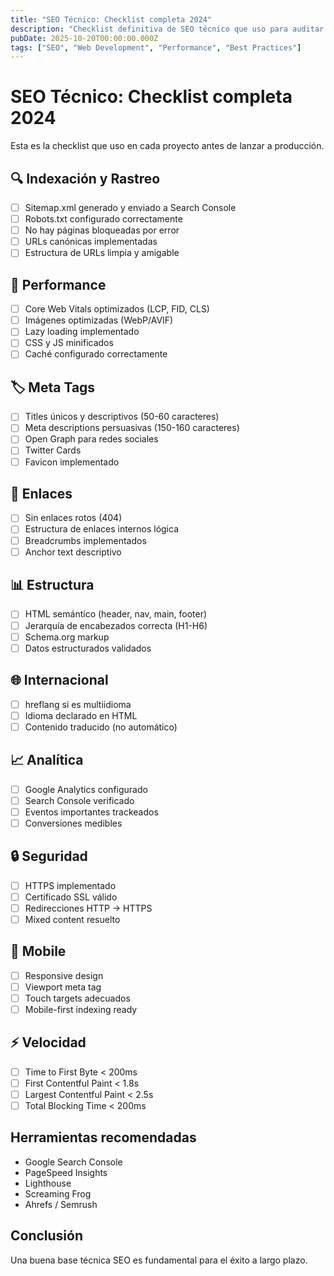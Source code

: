 ```yaml
---
title: "SEO Técnico: Checklist completa 2024"
description: "Checklist definitiva de SEO técnico que uso para auditar y optimizar sitios web antes de lanzarlos a producción."
pubDate: 2025-10-20T00:00:00.000Z
tags: ["SEO", "Web Development", "Performance", "Best Practices"]
---
```


# SEO Técnico: Checklist completa 2024

Esta es la checklist que uso en cada proyecto antes de lanzar a producción.

## 🔍 Indexación y Rastreo

- [ ] Sitemap.xml generado y enviado a Search Console
- [ ] Robots.txt configurado correctamente
- [ ] No hay páginas bloqueadas por error
- [ ] URLs canónicas implementadas
- [ ] Estructura de URLs limpia y amigable

## 📱 Performance

- [ ] Core Web Vitals optimizados (LCP, FID, CLS)
- [ ] Imágenes optimizadas (WebP/AVIF)
- [ ] Lazy loading implementado
- [ ] CSS y JS minificados
- [ ] Caché configurado correctamente

## 🏷️ Meta Tags

- [ ] Titles únicos y descriptivos (50-60 caracteres)
- [ ] Meta descriptions persuasivas (150-160 caracteres)
- [ ] Open Graph para redes sociales
- [ ] Twitter Cards
- [ ] Favicon implementado

## 🔗 Enlaces

- [ ] Sin enlaces rotos (404)
- [ ] Estructura de enlaces internos lógica
- [ ] Breadcrumbs implementados
- [ ] Anchor text descriptivo

## 📊 Estructura

- [ ] HTML semántico (header, nav, main, footer)
- [ ] Jerarquía de encabezados correcta (H1-H6)
- [ ] Schema.org markup
- [ ] Datos estructurados validados

## 🌐 Internacional

- [ ] hreflang si es multiidioma
- [ ] Idioma declarado en HTML
- [ ] Contenido traducido (no automático)

## 📈 Analítica

- [ ] Google Analytics configurado
- [ ] Search Console verificado
- [ ] Eventos importantes trackeados
- [ ] Conversiones medibles

## 🔒 Seguridad

- [ ] HTTPS implementado
- [ ] Certificado SSL válido
- [ ] Redirecciones HTTP → HTTPS
- [ ] Mixed content resuelto

## 📱 Mobile

- [ ] Responsive design
- [ ] Viewport meta tag
- [ ] Touch targets adecuados
- [ ] Mobile-first indexing ready

## ⚡ Velocidad

- [ ] Time to First Byte < 200ms
- [ ] First Contentful Paint < 1.8s
- [ ] Largest Contentful Paint < 2.5s
- [ ] Total Blocking Time < 200ms

## Herramientas recomendadas

- Google Search Console
- PageSpeed Insights
- Lighthouse
- Screaming Frog
- Ahrefs / Semrush

## Conclusión

Una buena base técnica SEO es fundamental para el éxito a largo plazo.

